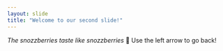 ```yaml
---
layout: slide
title: "Welcome to our second slide!"
---
```

*The snozzberries taste like snozzberries* :strawberry:
Use the left arrow to go back!
